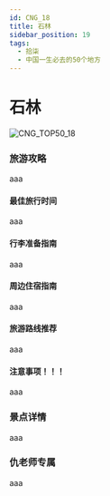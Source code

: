 ```yaml
---
id: CNG_18
title: 石林
sidebar_position: 19
tags:
  - 拾柒
  - 中国一生必去的50个地方
---
```


# 石林

![CNG\_TOP50\_18](https://github.com/AzraelQAQ/my-docusaurus-site/blob/master/img/love/CNG\_TOP50/18.png)

### 旅游攻略

aaa

#### 最佳旅行时间

aaa

#### 行李准备指南

aaa

#### 周边住宿指南

aaa

#### 旅游路线推荐

aaa

#### 注意事项！！！

aaa

### 景点详情

aaa

### 仇老师专属

aaa
